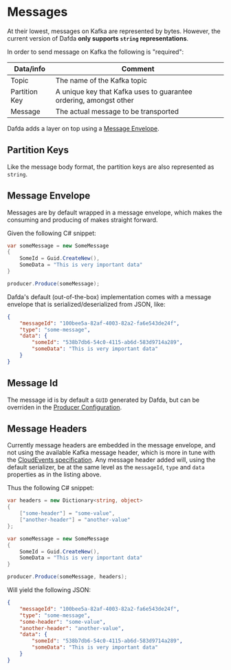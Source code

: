 # Messages

At their lowest, messages on Kafka are represented by bytes. However, the current version of Dafda __only supports `string` representations__.

In order to send message on Kafka the following is "required":

| Data/info     | Comment                                                           |
| ------------- | ----------------------------------------------------------------- |
| Topic         | The name of the Kafka topic                                       |
| Partition Key | A unique key that Kafka uses to guarantee ordering, amongst other |
| Message       | The actual message to be transported                              |

Dafda adds a layer on top using a [Message Envelope](#message-envelope).

## Partition Keys

Like the message body format, the partition keys are also represented as `string`.

## Message Envelope

Messages are by default wrapped in a message envelope, which makes the consuming and producing of makes straight forward.


Given the following C# snippet:

```csharp
var someMessage = new SomeMessage
{
    SomeId = Guid.CreateNew(),
    SomeData = "This is very important data"
}

producer.Produce(someMessage);
```

Dafda's default (out-of-the-box) implementation comes with a message envelope that is serialized/deserialized from JSON, like:

```json
{
    "messageId": "100bee5a-82af-4003-82a2-fa6e543de24f",
    "type": "some-message",
    "data": {
        "someId": "538b7db6-54c0-4115-ab6d-583d9714a289",
        "someData": "This is very important data"
    }
}
```

## Message Id

The message id is by default a `GUID` generated by Dafda, but can be overriden in the [Producer Configuration](/producer/#message-id-generator).

## Message Headers

Currently message headers are embedded in the message envelope, and not using the available Kafka message header, which is more in tune with the [CloudEvents specification](https://github.com/cloudevents/spec). Any message header added will, using the default serializer, be at the same level as the `messageId`, `type` and `data` properties as in the listing above.

Thus the following C# snippet:

```csharp
var headers = new Dictionary<string, object>
{
    ["some-header"] = "some-value",
    ["another-header"] = "another-value"
};

var someMessage = new SomeMessage
{
    SomeId = Guid.CreateNew(),
    SomeData = "This is very important data"
}

producer.Produce(someMessage, headers);
```

Will yield the following JSON:

```json
{
    "messageId": "100bee5a-82af-4003-82a2-fa6e543de24f",
    "type": "some-message",
    "some-header": "some-value",
    "another-header": "another-value",
    "data": {
        "someId": "538b7db6-54c0-4115-ab6d-583d9714a289",
        "someData": "This is very important data"
    }
}
```